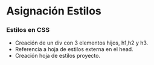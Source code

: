 # Asignación Estilos

### Estilos en CSS

<ul>
    <li>Creación de un div con 3 elementos hijos, h1,h2 y h3.</li>
    <li>Referencia a hoja de estilos externa en el head.</li>
    <li>Creación hoja de estilos proyecto.</li>
</ul>
